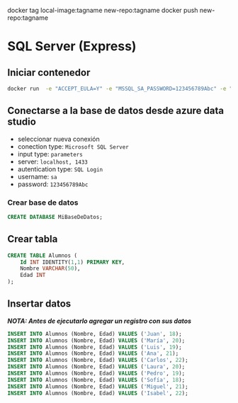 docker tag local-image:tagname new-repo:tagname
docker push new-repo:tagname

# SQL Server (Express)

## Iniciar contenedor

```sh
docker run  -e "ACCEPT_EULA=Y" -e "MSSQL_SA_PASSWORD=123456789Abc" -e "MSSQL_PID=Express" -p 1433:1433 -d --name sql-server mcr.microsoft.com/mssql/server:2019-latest
```

## Conectarse a la base de datos desde azure data studio

- seleccionar nueva conexión
- conection type: `Microsoft SQL Server`
- input type: `parameters`
- server: `localhost, 1433`
- autentication type: `SQL Login`
- username: `sa`
- password: `123456789Abc`

### Crear base de datos

```sql
CREATE DATABASE MiBaseDeDatos;
```

## Crear tabla

```sql
CREATE TABLE Alumnos (
    Id INT IDENTITY(1,1) PRIMARY KEY,
    Nombre VARCHAR(50),
    Edad INT
);
```

## Insertar datos

_**NOTA: Antes de ejecutarlo agregar un registro con sus datos**_

```sql
INSERT INTO Alumnos (Nombre, Edad) VALUES ('Juan', 18);
INSERT INTO Alumnos (Nombre, Edad) VALUES ('María', 20);
INSERT INTO Alumnos (Nombre, Edad) VALUES ('Luis', 19);
INSERT INTO Alumnos (Nombre, Edad) VALUES ('Ana', 21);
INSERT INTO Alumnos (Nombre, Edad) VALUES ('Carlos', 22);
INSERT INTO Alumnos (Nombre, Edad) VALUES ('Laura', 20);
INSERT INTO Alumnos (Nombre, Edad) VALUES ('Pedro', 19);
INSERT INTO Alumnos (Nombre, Edad) VALUES ('Sofía', 18);
INSERT INTO Alumnos (Nombre, Edad) VALUES ('Miguel', 21);
INSERT INTO Alumnos (Nombre, Edad) VALUES ('Isabel', 22);

```
